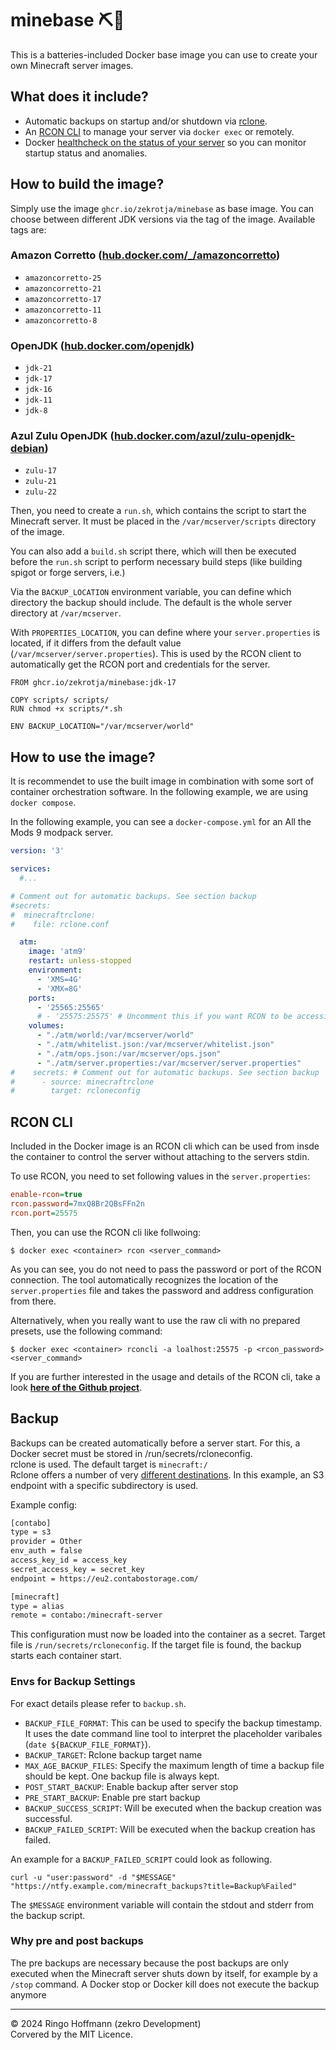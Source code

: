# minebase ⛏️🐳 

This is a batteries-included Docker base image you can use to create your own Minecraft server images.

## What does it include?

- Automatic backups on startup and/or shutdown via [rclone](https://rclone.org).
- An [RCON CLI](https://github.com/zekroTJA/rconcli) to manage your server via `docker exec` or remotely.
- Docker [healthcheck on the status of your server](https://github.com/evolvedpacks/healthcheck) so you can monitor startup status and anomalies.

## How to build the image?

Simply use the image `ghcr.io/zekrotja/minebase` as base image. You can choose between different JDK versions via the tag of the image. Available tags are:

### Amazon Corretto ([hub.docker.com/_/amazoncorretto](https://hub.docker.com/_/amazoncorretto))
- `amazoncorretto-25`
- `amazoncorretto-21`
- `amazoncorretto-17`
- `amazoncorretto-11`
- `amazoncorretto-8`

### OpenJDK ([hub.docker.com/openjdk](https://hub.docker.com/_/openjdk))
- `jdk-21`
- `jdk-17`
- `jdk-16`
- `jdk-11`
- `jdk-8`

### Azul Zulu OpenJDK ([hub.docker.com/azul/zulu-openjdk-debian](https://hub.docker.com/r/azul/zulu-openjdk-debian))
- `zulu-17`
- `zulu-21`
- `zulu-22`

Then, you need to create a `run.sh`, which contains the script to start the Minecraft server. It must be placed in the `/var/mcserver/scripts` directory of the image.

You can also add a `build.sh` script there, which will then be executed before the `run.sh` script to perform necessary build steps (like building spigot or forge servers, i.e.)

Via the `BACKUP_LOCATION` environment variable, you can define which directory the backup should include. The default is the whole server directory at `/var/mcserver`.

With `PROPERTIES_LOCATION`, you can define where your `server.properties` is located, if it differs from the default value (`/var/mcserver/server.properties`). This is used by the RCON client to automatically get the RCON port and credentials for the server.

```
FROM ghcr.io/zekrotja/minebase:jdk-17

COPY scripts/ scripts/
RUN chmod +x scripts/*.sh

ENV BACKUP_LOCATION="/var/mcserver/world"
```

## How to use the image?

It is recommendet to use the built image in combination with some sort of container orchestration software. In the following example, we are using `docker compose`.

In the following example, you can see a `docker-compose.yml` for an All the Mods 9 modpack server.

```yml
version: '3'

services:
  #...

# Comment out for automatic backups. See section backup
#secrets:
#  minecraftrclone:
#    file: rclone.conf

  atm:
    image: 'atm9'
    restart: unless-stopped
    environment:
      - 'XMS=4G'
      - 'XMX=8G'
    ports:
      - '25565:25565'
      # - '25575:25575' # Uncomment this if you want RCON to be accessible remotely
    volumes:
      - "./atm/world:/var/mcserver/world"
      - "./atm/whitelist.json:/var/mcserver/whitelist.json"
      - "./atm/ops.json:/var/mcserver/ops.json"
      - "./atm/server.properties:/var/mcserver/server.properties"
#    secrets: # Comment out for automatic backups. See section backup
#      - source: minecraftrclone
#        target: rcloneconfig
```


## RCON CLI

Included in the Docker image is an RCON cli which can be used from insde the container to control the server without attaching to the servers stdin.

To use RCON, you need to set following values in the `server.properties`:
```cfg
enable-rcon=true
rcon.password=7mxQ8Br2QBsFFn2n
rcon.port=25575
```

Then, you can use the RCON cli like follwoing:

```
$ docker exec <container> rcon <server_command>
```

As you can see, you do not need to pass the password or port of the RCON connection. The tool automatically recognizes the location of the `server.properties` file and takes the password and address configuration from there.

Alternatively, when you really want to use the raw cli with no prepared presets, use the following command:
```
$ docker exec <container> rconcli -a loalhost:25575 -p <rcon_password> <server_command>
```

If you are further interested in the usage and details of the RCON cli, take a look [**here of the Github project**](https://github.com/zekroTJA/rconclient).

## Backup

Backups can be created automatically before a server start.
For this, a Docker secret must be stored in /run/secrets/rcloneconfig.  
rclone is used. The default target is `minecraft:/`  
Rclone offers a number of very [different destinations](https://rclone.org/overview/). In this example, an S3 endpoint with a specific subdirectory is used.

Example config:

```txt
[contabo]
type = s3
provider = Other
env_auth = false
access_key_id = access_key
secret_access_key = secret_key
endpoint = https://eu2.contabostorage.com/

[minecraft]
type = alias
remote = contabo:/minecraft-server
```

This configuration must now be loaded into the container as a secret.
Target file is ``/run/secrets/rcloneconfig``.
If the target file is found, the backup starts each container start.

### Envs for Backup Settings

For exact details please refer to ``backup.sh``.

- ``BACKUP_FILE_FORMAT``:
This can be used to specify the backup timestamp.
It uses the date command line tool to interpret the placeholder varibales (``date ${BACKUP_FILE_FORMAT}``).  
- ``BACKUP_TARGET``: Rclone backup target name
- ``MAX_AGE_BACKUP_FILES``:
Specify the maximum length of time a backup file should be kept. One backup file is always kept.
- ``POST_START_BACKUP``: Enable backup after server stop
- ``PRE_START_BACKUP``: Enable pre start backup  
- ``BACKUP_SUCCESS_SCRIPT``: Will be executed when the backup creation was successful.
- ``BACKUP_FAILED_SCRIPT``: Will be executed when the backup creation has failed.

An example for a `BACKUP_FAILED_SCRIPT` could look as following.
```
curl -u "user:password" -d "$MESSAGE" "https://ntfy.example.com/minecraft_backups?title=Backup%Failed"
```

The `$MESSAGE` environment variable will contain the stdout and stderr from the backup script.

### Why pre and post backups

The pre backups are necessary because the post backups are only executed when the Minecraft server shuts down by itself, for example by a ``/stop`` command. A Docker stop or Docker kill does not execute the backup anymore

---

© 2024 Ringo Hoffmann (zekro Development)  
Corvered by the MIT Licence.
